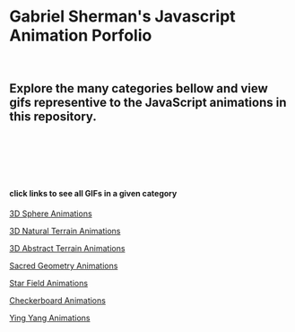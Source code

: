 # Gabriel Sherman's Javascript Animation Porfolio

<p>&nbsp<p>

## Explore the many categories bellow and view gifs representive to the JavaScript animations in this repository.

<p>&nbsp<p><p>&nbsp<p><p>&nbsp<p>

#### click links to see all GIFs in a given category

[3D Sphere Animations](https://github.com/GabrielQSherman/Animations/tree/master/GIFs/Globe)

[3D Natural Terrain Animations](https://github.com/GabrielQSherman/Animations/tree/master/GIFs/3D-Terrain/Natural-Terrain)

[3D Abstract Terrain Animations](https://github.com/GabrielQSherman/Animations/tree/master/GIFs/3D-Terrain/Abstract-Terrain)

[Sacred Geometry Animations](https://github.com/GabrielQSherman/Animations/tree/master/GIFs/Sacred-Geometry)

[Star Field Animations](https://github.com/GabrielQSherman/Animations/tree/master/GIFs/Stars)

[Checkerboard Animations](https://github.com/GabrielQSherman/Animations/tree/master/GIFs/Checkerboard)

[Ying Yang Animations](https://github.com/GabrielQSherman/Animations/tree/master/GIFs/Ying-Yang)

<!-- My inspiration for many of these animations comes from natures itself. I am very facinates by the fractals that appear in the phenomonal world. These are all the animations I have created in my journey as a delevopler and digital artist.

Notes


//12/14 :
I have finally got a fibonacci spiral working in Javascript! it had to give up the idea of creating the spiral right from the start as is. the best way for me to take on this challenge was to start with fibonacci sized boxes. once i was able to create a sucessfull recursion and create a box one at a time(each one having a size of the sum of the previous two boxes) i was then able to do some troubleshoot as to why they were not in the correct orientation for the spiral. i got some very cool looking patterns in the process. using context.translate and context.rotate i was able to get the sequence of created boxes looking good. the next step was to create the arc for each box that would make up one portion of the sprial. this took some guess and check but i was able to complete my goal in good time.

12/25 : 
ive been making progress on making my animations look really cool and keeping them as simple as i can in my code. i could still work on making my code easier to read and leaving comments for thoes who want to understand how it works. sometimes changes can be guess and check so it is also good for me to look at my work and figure out exactly how everything is working together. my most recent animations have a pychedalic feel to them, but i will be moving away from these types of animations soon and try to challenge myself in other ways

1/14 :
i made substancial progess working with the idea of a checkerboard that can be animated in various ways, that is my current project right now

1/20/20 : making updates for filing system. checkboard animation is focus right now.


3/10/2020 

In the past couple months ive gone onto some experimental projects, trying out diffrent techniques to see what works and what doesnt, I have found some cool designs and finished up my checkerboard animations although I would love to get back into thoes. 

I've made great progress on an idea i had wanted to try out for a really long time. Moving stars in space. I started with just circles in random locations and moved up to gradient ranbows that appear to whizz past the viewer. My next step in this field is calculating positions in 3 dimensions. So far I have only worked with two but I need to step up the challenge -->
